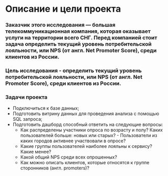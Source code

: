# Описание и цели проекта

### Заказчик этого исследования — большая телекоммуникационная компания, которая оказывает услуги на территории всего СНГ. Перед компанией стоит задача определить текущий уровень потребительской лояльности, или NPS (от англ. Net Promoter Score), среди клиентов из России. 

### Цель исследования - определить текущий уровень потребительской лояльности, или NPS (от англ. Net Promoter Score), среди клиентов из России.

### Задачи проекта
- Подключиться к базе данных;
- Подготовить витрину данных для проведения анализа с помощью SQL запроса;
- Подготовить дашборд способный ответить на следующие вопросы:
    - Как распределены участники опроса по возрасту и полу? Каких пользователей больше: новых или старых? - Пользователи из каких городов активнее участвовали в опросе?
    - Какие группы пользователей наиболее лояльны к сервису? Какие менее?
    - Какой общий NPS среди всех опрошенных?
    - Как можно описать клиентов, которые относятся к группе cторонников (англ. promoters)?
